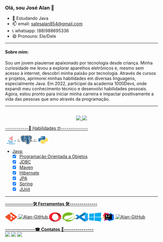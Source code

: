 ### Olá, sou José Alan 👋


- 🌱 Estudando Java <br>
- 📫 email: salesalan854@gmail.com <br>
- 📞 whatsapp: (88)988695336 <br>
- 😄 Pronouns: Ele/Dele
---
####   Sobre mim: <br>
Sou um jovem piauiense apaixonado por tecnologia desde criança. Minha curiosidade me levou a explorar aparelhos eletrônicos e, mesmo sem acesso à internet, descobri minha paixão por tecnologia. Através de cursos e projetos, aprimorei minhas habilidades em diversas linguagens, especialmente Java. Em 2022, participei da academia 1000Devs, onde expandi meu conhecimento técnico e desenvolvi habilidades pessoais. Agora, estou pronto para iniciar minha carreira e impactar positivamente a vida das pessoas que amo através da programação.

---
<p align="center">
  <a href="https://github.com/theJoseAlan"><br>
  <img height="180em" src="https://github-readme-stats.vercel.app/api?username=theJoseAlan&show_icons=true&theme=dracula&include_all_commits=true&count_private=true"/>
  <img height="180em" src="https://github-readme-stats.vercel.app/api/top-langs/?username=theJoseAlan&layout=compact&langs_count=7&theme=dracula"/><br>
    </p>


------------🧐 Habilidades 🤓--------------

  <img align="center" alt="Alan-Java" height="30" width="40" src="https://raw.githubusercontent.com/devicons/devicon/master/icons/java/java-original.svg">-
  <img align="center" alt="Alan-Postgres" height="30" width="40" src="https://raw.githubusercontent.com/devicons/devicon/master/icons/postgresql/postgresql-original.svg"> - 
  <img align="center" alt="Alan-Python" height="30" width="40" src="https://raw.githubusercontent.com/devicons/devicon/master/icons/python/python-original.svg">
* Java:
  - [x] Programação Orientada a Objetos
  - [x] JDBC
  - [x] Maven
  - [x] Hibernate
  - [x] JPA
  - [x] Spring
  - [x] JUnit
---
**--------------🛠 Ferramentas 🛠--------------**
<div style="display: inline_block">
  <img align="center" alt="Alan-Git" height="30" width="40" src="https://raw.githubusercontent.com/devicons/devicon/master/icons/git/git-original.svg">
  <img align="center" alt="Alan-GitHub" height="30" width="40" src="https://user-images.githubusercontent.com/117518719/209007065-a8b7e40b-19b3-4695-84b7-fb690e8b5ef7.svg">
  <img align="center" alt="Alan-Opera" height="30" width="40" src="https://raw.githubusercontent.com/devicons/devicon/master/icons/opera/opera-original.svg">
  <img align="center" alt="Alan-Spring" height="30" width="40" src="https://raw.githubusercontent.com/devicons/devicon/master/icons/spring/spring-original.svg">
  <img align="center" alt="Alan-Vscode" height="30" width="40" src="https://raw.githubusercontent.com/devicons/devicon/master/icons/vscode/vscode-original.svg">
  <img align="center" alt="Alan-Windows" height="30" width="40" src="https://raw.githubusercontent.com/devicons/devicon/master/icons/windows8/windows8-original.svg">
  <img align="center" alt="Alan-Intellij" height="30" width="40" src="https://raw.githubusercontent.com/devicons/devicon/master/icons/intellij/intellij-original.svg">
  <img align="center" alt="Alan-GitHub" height="30" width="40" src="https://user-images.githubusercontent.com/117518719/209007231-e06026fd-26ce-4765-a08d-7f34548d16f5.svg">
  </div>
<br>
  <b>---------------☎ Contatos 📱---------------</b>
<div> 
  <a href="https://instagram.com/jose_alan.4" target="_blank"><img src="https://img.shields.io/badge/-Instagram-%23E4405F?style=for-the-badge&logo=instagram&logoColor=white" target="_blank"></a>
  <a href = "mailto:salesalan854@gmail.com"><img src="https://img.shields.io/badge/-Gmail-%23333?style=for-the-badge&logo=gmail&logoColor=white" target="_blank"></a>
  <a href="https://www.linkedin.com/in/alan-sales-084ab9218/" target="_blank"><img src="https://img.shields.io/badge/-LinkedIn-%230077B5?style=for-the-badge&logo=linkedin&logoColor=white" target="_blank"></a> 
</div>
  
